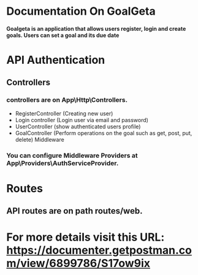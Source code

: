 # Documentation On GoalGeta  #

#### Goalgeta is an application that allows users register, login and create goals. Users can set a goal and its due date 

# API Authentication 

## Controllers
### controllers are on App\Http\Controllers.

* RegisterController (Creating new user)
* Login controller (Login user via email and password)
* UserController (show authenticated users profile)
* GoalController (Perform operations on the goal such as get, post, put, delete)
Middleware

### You can configure Middleware Providers at App\Providers\AuthServiceProvider.

# Routes
## API routes are on path routes/web.

# For more details visit this URL:  https://documenter.getpostman.com/view/6899786/S17ow9ix

